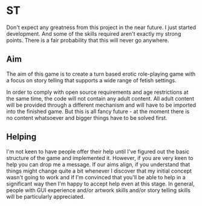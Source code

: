 # ST

Don't expect any greatness from this project in the near future. I just started development. And 
some of the skills required aren't exactly my strong points. There is a fair probability that this 
will never go anywhere. 

## Aim ##

The aim of this game is to create a turn based erotic role-playing game with a focus on story 
telling that supports a wide range of fetish settings.

In order to comply with open source requirements and age restrictions at the same time, the code 
will not contain any adult content. All adult content will be provided through a different mechanism 
and will have to be imported into the finished game. But this is all fancy future - at the moment 
there is no content whatsoever and bigger things have to be solved first.

## Helping ##

I'm not keen to have people offer their help until I've figured out the basic structure of the game 
and implemented it. However, if you are very keen to help you can drop me a message. If our aims 
align, if you understand that things might change quite a bit whenever I discover that my initial 
concept wasn't going to work and if I'm convinced that you'll be able to help in a significant way 
then I'm happy to accept help even at this stage. In general, people with GUI experience and/or 
artwork skills and/or story telling skills will be particularly appreciated. 
